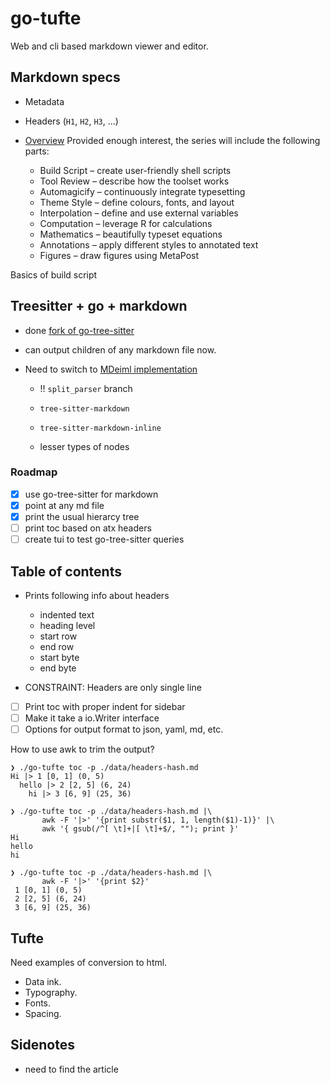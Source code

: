 # go-tufte

Web and cli based markdown viewer and editor.

## Markdown specs

- Metadata
- Headers (`H1`, `H2`, `H3`, ...)

- [Overview](https://dave.autonoma.ca/blog/2019/05/22/typesetting-markdown-part-1/)
  Provided enough interest, the series will include the following parts:
  - Build Script – create user-friendly shell scripts
  - Tool Review – describe how the toolset works
  - Automagicify – continuously integrate typesetting
  - Theme Style – define colours, fonts, and layout
  - Interpolation – define and use external variables
  - Computation – leverage R for calculations
  - Mathematics – beautifully typeset equations
  - Annotations – apply different styles to annotated text
  - Figures – draw figures using MetaPost

Basics of build script

## Treesitter + go + markdown

- done [fork of go-tree-sitter](github.com/manyids2/go-tree-sitter-with-markdown)
- can output children of any markdown file now.

- Need to switch to [MDeiml implementation](https://github.com/MDeiml/tree-sitter-markdown/tree/split_parser)
  - !! `split_parser` branch
  - `tree-sitter-markdown`
  - `tree-sitter-markdown-inline`

  - lesser types of nodes


### Roadmap

- [x] use go-tree-sitter for markdown
- [x] point at any md file
- [x] print the usual hierarcy tree
- [ ] print toc based on atx headers
- [ ] create tui to test go-tree-sitter queries

## Table of contents

- Prints following info about headers

  - indented text
  - heading level
  - start row
  - end row
  - start byte
  - end byte

- CONSTRAINT: Headers are only single line
- [ ] Print toc with proper indent for sidebar
- [ ] Make it take a io.Writer interface
- [ ] Options for output format to json, yaml, md, etc.

How to use awk to trim the output?

```
❯ ./go-tufte toc -p ./data/headers-hash.md
Hi |> 1 [0, 1] (0, 5)
  hello |> 2 [2, 5] (6, 24)
    hi |> 3 [6, 9] (25, 36)

❯ ./go-tufte toc -p ./data/headers-hash.md |\
       awk -F '|>' '{print substr($1, 1, length($1)-1)}' |\
       awk '{ gsub(/^[ \t]+|[ \t]+$/, ""); print }'
Hi
hello
hi

❯ ./go-tufte toc -p ./data/headers-hash.md |\
       awk -F '|>' '{print $2}'
 1 [0, 1] (0, 5)
 2 [2, 5] (6, 24)
 3 [6, 9] (25, 36)

```

## Tufte

Need examples of conversion to html.

- Data ink.
- Typography.
- Fonts.
- Spacing.

## Sidenotes

- need to find the article
